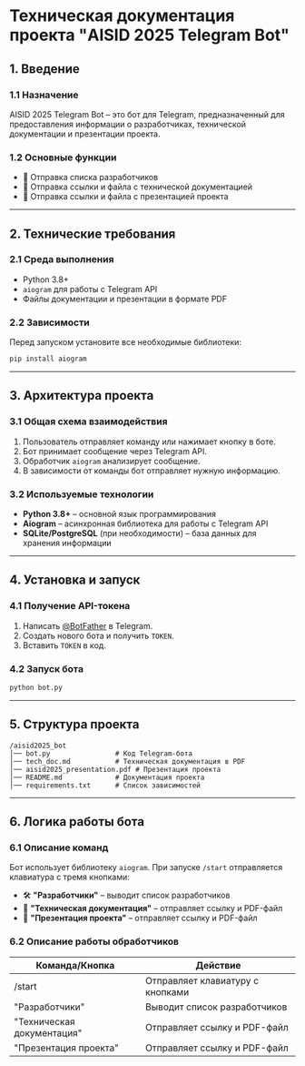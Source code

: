 # Техническая документация проекта "AISID 2025 Telegram Bot"

## 1. Введение
### 1.1 Назначение
AISID 2025 Telegram Bot – это бот для Telegram, предназначенный для предоставления информации о разработчиках, технической документации и презентации проекта.

### 1.2 Основные функции
- 📌 Отправка списка разработчиков
- 📄 Отправка ссылки и файла с технической документацией
- 🎥 Отправка ссылки и файла с презентацией проекта

---

## 2. Технические требования
### 2.1 Среда выполнения
- Python 3.8+
- `aiogram` для работы с Telegram API
- Файлы документации и презентации в формате PDF

### 2.2 Зависимости
Перед запуском установите все необходимые библиотеки:
```bash
pip install aiogram
```

---

## 3. Архитектура проекта
### 3.1 Общая схема взаимодействия
1. Пользователь отправляет команду или нажимает кнопку в боте.
2. Бот принимает сообщение через Telegram API.
3. Обработчик `aiogram` анализирует сообщение.
4. В зависимости от команды бот отправляет нужную информацию.

### 3.2 Используемые технологии
- **Python 3.8+** – основной язык программирования
- **Aiogram** – асинхронная библиотека для работы с Telegram API
- **SQLite/PostgreSQL** (при необходимости) – база данных для хранения информации

---

## 4. Установка и запуск
### 4.1 Получение API-токена
1. Написать [@BotFather](https://t.me/BotFather) в Telegram.
2. Создать нового бота и получить `TOKEN`.
3. Вставить `TOKEN` в код.

### 4.2 Запуск бота
```bash
python bot.py
```

---

## 5. Структура проекта
```
/aisid2025_bot
│── bot.py                # Код Telegram-бота
│── tech_doc.md           # Техническая документация в PDF
│── aisid2025_presentation.pdf # Презентация проекта
│── README.md             # Документация проекта
│── requirements.txt      # Список зависимостей
```

---

## 6. Логика работы бота
### 6.1 Описание команд
Бот использует библиотеку `aiogram`. При запуске `/start` отправляется клавиатура с тремя кнопками:
- 🛠 **"Разработчики"** – выводит список разработчиков
- 📄 **"Техническая документация"** – отправляет ссылку и PDF-файл
- 🎥 **"Презентация проекта"** – отправляет ссылку и PDF-файл

### 6.2 Описание работы обработчиков
| Команда/Кнопка | Действие |
|---------------|---------|
| /start | Отправляет клавиатуру с кнопками |
| "Разработчики" | Выводит список разработчиков |
| "Техническая документация" | Отправляет ссылку и PDF-файл |
| "Презентация проекта" | Отправляет ссылку и PDF-файл |
